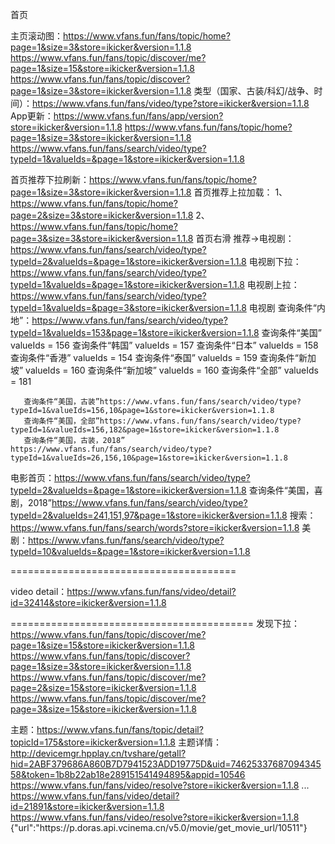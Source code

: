 
首页

主页滚动图：https://www.vfans.fun/fans/topic/home?page=1&size=3&store=ikicker&version=1.1.8
https://www.vfans.fun/fans/topic/discover/me?page=1&size=15&store=ikicker&version=1.1.8
https://www.vfans.fun/fans/topic/discover?page=1&size=3&store=ikicker&version=1.1.8
类型（国家、古装/科幻/战争、时间）：https://www.vfans.fun/fans/video/type?store=ikicker&version=1.1.8
App更新：https://www.vfans.fun/fans/app/version?store=ikicker&version=1.1.8
https://www.vfans.fun/fans/topic/home?page=1&size=3&store=ikicker&version=1.1.8
https://www.vfans.fun/fans/search/video/type?typeId=1&valueIds=&page=1&store=ikicker&version=1.1.8

首页推荐下拉刷新：https://www.vfans.fun/fans/topic/home?page=1&size=3&store=ikicker&version=1.1.8
首页推荐上拉加载：
    1、https://www.vfans.fun/fans/topic/home?page=2&size=3&store=ikicker&version=1.1.8
    2、https://www.vfans.fun/fans/topic/home?page=3&size=3&store=ikicker&version=1.1.8
首页右滑 推荐->电视剧：https://www.vfans.fun/fans/search/video/type?typeId=2&valueIds=&page=1&store=ikicker&version=1.1.8
电视剧下拉：https://www.vfans.fun/fans/search/video/type?typeId=1&valueIds=&page=1&store=ikicker&version=1.1.8
电视剧上拉：https://www.vfans.fun/fans/search/video/type?typeId=1&valueIds=&page=3&store=ikicker&version=1.1.8
电视剧 查询条件“内地”：https://www.vfans.fun/fans/search/video/type?typeId=1&valueIds=153&page=1&store=ikicker&version=1.1.8
       查询条件“美国” valueIds = 156
       查询条件“韩国” valueIds = 157
       查询条件“日本” valueIds = 158
       查询条件“香港” valueIds = 154
       查询条件“泰国” valueIds = 159
       查询条件“新加坡” valueIds = 160
       查询条件“新加坡” valueIds = 160
       查询条件“全部” valueIds = 181

       查询条件“美国，古装”https://www.vfans.fun/fans/search/video/type?typeId=1&valueIds=156,10&page=1&store=ikicker&version=1.1.8
       查询条件“美国，全部”https://www.vfans.fun/fans/search/video/type?typeId=1&valueIds=156,182&page=1&store=ikicker&version=1.1.8
       查询条件“美国，古装，2018” https://www.vfans.fun/fans/search/video/type?typeId=1&valueIds=26,156,10&page=1&store=ikicker&version=1.1.8
电影首页：https://www.vfans.fun/fans/search/video/type?typeId=2&valueIds=&page=1&store=ikicker&version=1.1.8
       查询条件“美国，喜剧，2018”https://www.vfans.fun/fans/search/video/type?typeId=2&valueIds=241,151,97&page=1&store=ikicker&version=1.1.8
搜索：https://www.vfans.fun/fans/search/words?store=ikicker&version=1.1.8
美剧：https://www.vfans.fun/fans/search/video/type?typeId=10&valueIds=&page=1&store=ikicker&version=1.1.8

=======================================

video detail：https://www.vfans.fun/fans/video/detail?id=32414&store=ikicker&version=1.1.8

==========================================
发现下拉：https://www.vfans.fun/fans/topic/discover/me?page=1&size=15&store=ikicker&version=1.1.8
          https://www.vfans.fun/fans/topic/discover?page=1&size=3&store=ikicker&version=1.1.8
          https://www.vfans.fun/fans/topic/discover/me?page=2&size=15&store=ikicker&version=1.1.8
          https://www.vfans.fun/fans/topic/discover/me?page=3&size=15&store=ikicker&version=1.1.8

主题：https://www.vfans.fun/fans/topic/detail?topicId=175&store=ikicker&version=1.1.8
主题详情： http://devicemgr.hpplay.cn/tvshare/getall?hid=2ABF379686A860B7D7941523ADD19775D&uid=7462533768709434558&token=1b8b22ab18e289151541494895&appid=10546
           https://www.vfans.fun/fans/video/resolve?store=ikicker&version=1.1.8
                     ...
           https://www.vfans.fun/fans/video/detail?id=21891&store=ikicker&version=1.1.8
           https://www.vfans.fun/fans/video/resolve?store=ikicker&version=1.1.8
            {"url":"https:\/\/p.doras.api.vcinema.cn\/v5.0\/movie\/get_movie_url\/10511"}